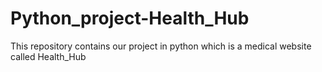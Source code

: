 # Python_project-Health_Hub
This repository contains our project in python which is a medical website called Health_Hub  
